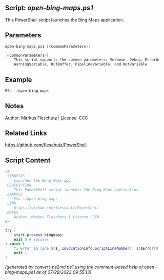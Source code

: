 ## Script: *open-bing-maps.ps1*

This PowerShell script launches the Bing Maps application.

## Parameters
```powershell
open-bing-maps.ps1 [<CommonParameters>]

[<CommonParameters>]
    This script supports the common parameters: Verbose, Debug, ErrorAction, ErrorVariable, WarningAction, 
    WarningVariable, OutBuffer, PipelineVariable, and OutVariable.
```

## Example
```powershell
PS> ./open-bing-maps

```

## Notes
Author: Markus Fleschutz | License: CC0

## Related Links
https://github.com/fleschutz/PowerShell

## Script Content
```powershell
<#
.SYNOPSIS
	Launches the Bing Maps app
.DESCRIPTION
	This PowerShell script launches the Bing Maps application.
.EXAMPLE
	PS> ./open-bing-maps
.LINK
	https://github.com/fleschutz/PowerShell
.NOTES
	Author: Markus Fleschutz | License: CC0
#>

try {
	start-process bingmaps:
	exit 0 # success
} catch {
	"⚠️ Error in line $($_.InvocationInfo.ScriptLineNumber): $($Error[0])"
	exit 1
}
```

*(generated by convert-ps2md.ps1 using the comment-based help of open-bing-maps.ps1 as of 07/29/2023 09:55:13)*
